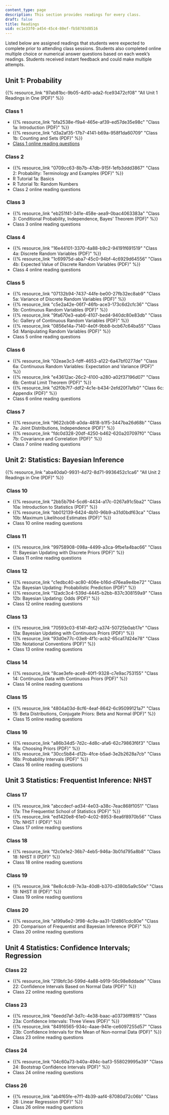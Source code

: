 ```yaml
---
content_type: page
description: This section provides readings for every class.
draft: false
title: Readings
uid: ec1e33f0-a454-45c4-80ef-fb58703d8516
---
```

Listed below are assigned readings that students were expected to complete prior to attending class sessions. Students also completed online multiple choice or numerical answer questions based on each week’s readings. Students received instant feedback and could make multiple attempts.

## Unit 1: Probability

{{% resource_link "97ab81bc-9b05-4d10-ada2-fce93472cf08" "All Unit 1 Readings in One (PDF)" %}}   

### Class 1      

- {{% resource_link "bfa2538e-f9a4-465e-af39-ed57de35e98c" "Class 1a: Introduction (PDF)" %}}             
- {{% resource_link "d3a2af35-17b7-4141-b69a-958f1da60709" "Class 1b: Counting and Sets (PDF)" %}}   
- [Class 1 online reading questions](https://studio.openlearninglibrary.mit.edu/container/block-v1:MITx+18.05r_10+2022_Summer+type@vertical+block@class1-rq1-vertical)         

### Class 2

- {{% resource_link "0709cc63-8b7b-47db-915f-1efb3ddd3867" "Class 2: Probability: Terminology and Examples (PDF)" %}}         
- R Tutorial 1a: Basics        
- R Tutorial 1b: Random Numbers 
- Class 2 online reading questions

###  Class 3 

- {{% resource_link "eb251f41-341e-458e-aea9-0bac4063383a" "Class 3: Conditional Probability, Independence, Bayes’ Theorem (PDF)" %}} 
- Class 3 online reading questions  

###  Class 4           

- {{% resource_link "16e44101-3370-4a88-b9c2-94191f691519" "Class 4a: Discrete Random Variables (PDF)" %}}             
- {{% resource_link "1c69975d-aba7-45c0-94bf-4c6929d64556" "Class 4b: Expected Value of Discrete Random Variables (PDF)" %}} 
- Class 4 online reading questions   

###  Class 5         

- {{% resource_link "07132b94-7437-44fe-be00-27fb32ec8ab9" "Class 5a: Variance of Discrete Random Variables (PDF)" %}}             
- {{% resource_link "c5e2a42e-06f7-46fb-ace3-173c6d2cfc36" "Class 5b: Continuous Random Variables (PDF)" %}}             
- {{% resource_link "9fa670e3-eab6-4107-bed4-940dc80e83db" "Class 5c: Gallery of Continuous Random Variables (PDF)" %}}             
- {{% resource_link "0856e14a-7140-4e0f-9bb8-bcb67c64ba55" "Class 5d: Manipulating Random Variables (PDF)" %}}      
- Class 5 online reading questions 

###  Class 6      

- {{% resource_link "02eae3c3-fdff-4653-a122-6a47bf0277de" "Class 6a: Continuous Random Variables: Expectation and Variance (PDF)" %}}             
- {{% resource_link "e43612ac-26c2-4100-a280-a02f37196d07" "Class 6b: Central Limit Theorem (PDF)" %}}             
- {{% resource_link "d2f0b7f7-ddf2-4c1e-b434-2efd20f7afb0" "Class 6c: Appendix (PDF)" %}} 
- Class 6 online reading questions    

###  Class 7       

- {{% resource_link "9622cb08-a0da-4818-b1f5-3447ba26d68b" "Class 7a: Joint Distributions, Independence (PDF)" %}}             
- {{% resource_link "fdc0d328-20df-4250-b462-620a207097f0" "Class 7b: Covariance and Correlation (PDF)" %}}      
- Class 7 online reading questions

## Unit 2: Statistics: Bayesian Inference    

{{% resource_link "aba40da0-9931-4d72-8d71-9936452c1ca6" "All Unit 2 Readings in One (PDF)" %}}     

###  Class 10    

- {{% resource_link "2bb5b794-5cd6-4434-a17c-0267a91c5ba2" "Class 10a: Introduction to Statistics (PDF)" %}}             
- {{% resource_link "bb012139-6424-4b10-96b9-a31d0bdf63ca" "Class 10b: Maximum Likelihood Estimates (PDF)" %}} 
- Class 10 online reading questions   

###  Class 11           

- {{% resource_link "99758908-098a-4499-a3ca-9fbe1a4bac66" "Class 11: Bayesian Updating with Discrete Priors (PDF)" %}}  
- Class 11 online reading questions 

###  Class 12            

- {{% resource_link "c1edbc40-ac80-406e-b16d-d76ea9e4be72" "Class 12a: Bayesian Updating: Probabilistic Prediction (PDF)" %}}             
- {{% resource_link "12adc3c4-539d-4445-b2bb-837c308159a9" "Class 12b: Bayesian Updating: Odds (PDF)" %}}
- Class 12 online reading questions       

###  Class 13        

- {{% resource_link "70593c03-614f-4bf2-a374-50725b0ab17e" "Class 13a: Bayesian Updating with Continuous Priors (PDF)" %}}             
- {{% resource_link "93d0e77c-03e8-4f1c-acb2-65ca17d24e78" "Class 13b: Notational Conventions (PDF)" %}}  
- Class 13 online reading questions      

###  Class 14     

- {{% resource_link "8cae3efe-ace8-40f1-9328-c7e9ac753155" "Class 14: Continuous Data with Continuous Priors (PDF)" %}} 
- Class 14 online reading questions    

###  Class 15          

- {{% resource_link "4804a03d-8cf6-4eaf-8642-6c95099121a7" "Class 15: Beta Distributions, Conjugate Priors: Beta and Normal (PDF)" %}}   
- Class 15 online reading questions 

###  Class 16           

- {{% resource_link "a86b34d5-7d2c-4d8c-afa6-62c79863f6f3" "Class 16a: Choosing Priors (PDF)" %}}             
- {{% resource_link "30cc5b84-d12b-4fce-b5ad-3e2b2628a7cb" "Class 16b: Probability Intervals (PDF)" %}} 
- Class 16 online reading questions   

## Unit 3 Statistics: Frequentist Inference: NHST       

###  Class 17  

- {{% resource_link "abccdecf-ad34-4e03-a38c-7eac868f1051" "Class 17a: The Frequentist School of Statistics (PDF)" %}}             
- {{% resource_link "ed1420e8-61e0-4c02-8953-8ea6f8970b56" "Class 17b: NHST I (PDF)" %}} 
- Class 17 online reading questions  

###  Class 18            

- {{% resource_link "f2c0e1e2-36b7-4eb5-946a-3b01d795a8b8" "Class 18: NHST II (PDF)" %}} 
- Class 18 online reading questions

###  Class 19              

- {{% resource_link "8e8c4cb9-7e3a-40d8-b370-d380b5a9c50e" "Class 19: NHST III (PDF)" %}}
- Class 19 online reading questions   

###  Class 20            

- {{% resource_link "a199a6e2-3f98-4c9a-aa31-12d861cdc80e" "Class 20: Comparison of Frequentist and Bayesian Inference (PDF)" %}}  
- Class 20 online reading questions  

## Unit 4 Statistics: Confidence Intervals; Regression       

### Class 22

- {{% resource_link "219bfc3d-599d-4a88-b919-56c98e8ddade" "Class 22: Confidence Intervals Based on Normal Data (PDF)" %}}   
- Class 22 online reading questions  

### Class 23        

- {{% resource_link "6eedd7af-3d7c-4e38-baac-a03736fff815" "Class 23a: Confidence Intervals: Three Views (PDF)" %}}             
- {{% resource_link "84916565-934c-4aae-941e-ce6097255d57" "Class 23b: Confidence Intervals for the Mean of Non-normal Data (PDF)" %}} 
- Class 23 online reading questions    

### Class 24        

- {{% resource_link "04c60a73-b40a-494c-baf3-558029995a39" "Class 24: Bootstrap Confidence Intervals (PDF)" %}}
- Class 24 online reading questions   

### Class 26          

- {{% resource_link "ab4f65fe-e7f1-4b39-aaf4-87080d72c06b" "Class 26: Linear Regression (PDF)" %}}
- Class 26 online reading questions